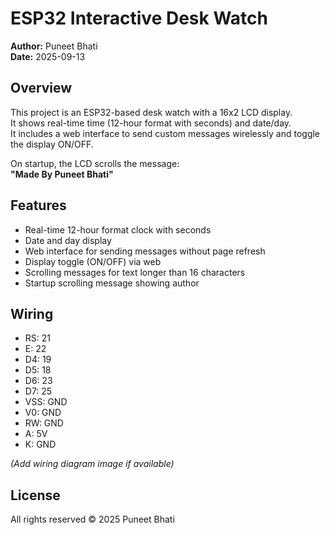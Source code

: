 # ESP32 Interactive Desk Watch

**Author:** Puneet Bhati  
**Date:** 2025-09-13

## Overview
This project is an ESP32-based desk watch with a 16x2 LCD display.  
It shows real-time time (12-hour format with seconds) and date/day.  
It includes a web interface to send custom messages wirelessly and toggle the display ON/OFF.

On startup, the LCD scrolls the message:  
**"Made By Puneet Bhati"**  

## Features
- Real-time 12-hour format clock with seconds
- Date and day display
- Web interface for sending messages without page refresh
- Display toggle (ON/OFF) via web
- Scrolling messages for text longer than 16 characters
- Startup scrolling message showing author

## Wiring
- RS: 21
- E: 22
- D4: 19
- D5: 18
- D6: 23
- D7: 25
- VSS: GND
- V0: GND
- RW: GND
- A: 5V
- K: GND

*(Add wiring diagram image if available)*

## License
All rights reserved © 2025 Puneet Bhati
